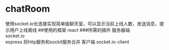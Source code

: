 # chatRoom
使用socket.io长连接实现简单版聊天室，可以显示当前上线人数，发送消息，提示用户上线离线
##使用的框架
react
###所需的插件
  服务器端   
  socket.io  
  express   将http服务和sockit服务合并
  客户端  socket.io-client


